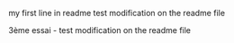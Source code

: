 my first line in readme
test modification on the readme file

3ème essai - test modification on the readme file   